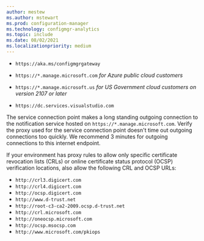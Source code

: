 ```yaml
---
author: mestew
ms.author: mstewart
ms.prod: configuration-manager
ms.technology: configmgr-analytics
ms.topic: include
ms.date: 08/02/2021
ms.localizationpriority: medium
---
```


- `https://aka.ms/configmgrgateway`

- `https://*.manage.microsoft.com` <!--7424742--> _for Azure public cloud customers_

- `https://*.manage.microsoft.us` <!-- 8353823 --> _for US Government cloud customers on version 2107 or later_

- `https://dc.services.visualstudio.com` <!--7541816-->

The service connection point makes a long standing outgoing connection to the notification service hosted on `https://*.manage.microsoft.com`. Verify the proxy used for the service connection point doesn't time out outgoing connections too quickly. We recommend 3 minutes for outgoing connections to this internet endpoint. <!--7820969-->

If your environment has proxy rules to allow only specific certificate revocation lists (CRLs) or online certificate status protocol (OCSP) verification locations, also allow the following CRL and OCSP URLs:<!-- 8974697 -->

- `http://crl3.digicert.com`
- `http://crl4.digicert.com`
- `http://ocsp.digicert.com`
- `http://www.d-trust.net`
- `http://root-c3-ca2-2009.ocsp.d-trust.net`
- `http://crl.microsoft.com`
- `http://oneocsp.microsoft.com`
- `http://ocsp.msocsp.com`
- `http://www.microsoft.com/pkiops`

<!-- list from https://learn.microsoft.com/azure/security/fundamentals/tls-certificate-changes#will-this-change-affect-me -->
